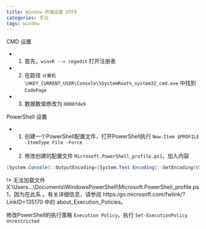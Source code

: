 ```yaml
---
title: Window 终端设置 UTF8
categories: 手记
tags: window
---
```


CMD 设置

- 1. 首先，`win+R --> regedit` 打开注册表
- 2. 在路径 `计算机\HKEY_CURRENT_USER\Console\%SystemRoot%_system32_cmd.exe` 中找到 `CodePage`
- 3. 数据数值修改为 `0000fde9`

PowerShell 设置

- 1. 创建一个PowerShell配置文件，打开PowerShell执行 `New-Item $PROFILE -ItemType File -Force`
- 2. 修改创建的配置文件 `Microsoft.PowerShell_profile.ps1`，加入内容

```powershell
[System.Console]::OutputEncoding=[System.Text.Encoding]::GetEncoding(65001)
```

!> 无法加载文件 X:\Users\...\Documents\WindowsPowerShell\Microsoft.PowerShell_profile.ps1，因为在此系
。有关详细信息，请参阅 https:/go.microsoft.com/fwlink/?LinkID=135170 中的 about_Execution_Policies。

修改PowerShell的执行策略 `Execution Policy`，执行 `Set-ExecutionPolicy Unrestricted`

